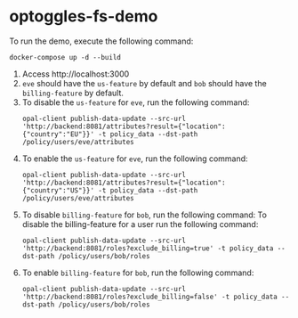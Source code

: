 # optoggles-fs-demo

To run the demo, execute the following command:
```shell
docker-compose up -d --build
```

1. Access http://localhost:3000
2. `eve` should have the `us-feature` by default and `bob` should have the `billing-feature` by default.
3. To disable the `us-feature` for `eve`, run the following command:
    ```shell
    opal-client publish-data-update --src-url 'http://backend:8081/attributes?result={"location":{"country":"EU"}}' -t policy_data --dst-path /policy/users/eve/attributes
    ```
4. To enable the `us-feature` for `eve`, run the following command:
    ```shell
    opal-client publish-data-update --src-url 'http://backend:8081/attributes?result={"location":{"country":"US"}}' -t policy_data --dst-path /policy/users/eve/attributes
    ```
5. To disable `billing-feature` for `bob`, run the following command:
   To disable the billing-feature for a user run the following command:
   ```shell
   opal-client publish-data-update --src-url 'http://backend:8081/roles?exclude_billing=true' -t policy_data --dst-path /policy/users/bob/roles
   ```
6. To enable `billing-feature` for `bob`, run the following command:
   ```shell
   opal-client publish-data-update --src-url 'http://backend:8081/roles?exclude_billing=false' -t policy_data --dst-path /policy/users/bob/roles
   ```
